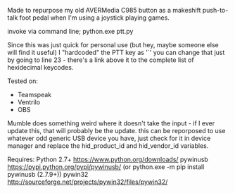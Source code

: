 Made to repurpose my old AVERMedia C985 button as a makeshift push-to-talk foot pedal when I'm using a joystick playing games.

invoke via command line;
python.exe ptt.py

Since this was just quick for personal use (but hey, maybe someone else will find it useful) I "hardcoded" the PTT key as '`'
you can change that just by going to line 23 - there's a link above it to the complete list of hexidecimal keycodes.

Tested on:
* Teamspeak
* Ventrilo
* OBS

Mumble does something weird where it doesn't take the input - if I ever update this, that will probably be the update.
this can be reporposed to use whatever odd generic USB device you have, just check for it in device manager and
replace the hid_product_id and hid_vendor_id variables.

Requires:
 Python 2.7+ 	https://www.python.org/downloads/
 pywinusb		https://pypi.python.org/pypi/pywinusb/ (or python.exe -m pip install pywinusb (2.7.9+))
 pywin32		http://sourceforge.net/projects/pywin32/files/pywin32/
